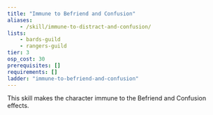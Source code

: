 ```yaml
---
title: "Immune to Befriend and Confusion"
aliases:
    - /skill/immune-to-distract-and-confusion/
lists:
    - bards-guild
    - rangers-guild
tier: 3
osp_cost: 30
prerequisites: []
requirements: []
ladder: "immune-to-befriend-and-confusion"
---
```

This skill makes the character immune to the Befriend and Confusion effects.